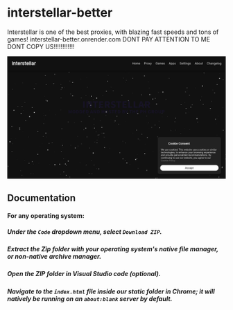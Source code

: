 # interstellar-better
Interstellar is one of the best proxies, with blazing fast speeds and tons of games! interstellar-better.onrender.com
DONT PAY ATTENTION TO ME DONT COPY US!!!!!!!!!!!!

<img src="static/assets/images/readme/image.png">

## Documentation

#### For any operating system:

##### Under the ``` Code ``` dropdown menu, select ``` Download ZIP ```.

##### Extract the Zip folder with your operating system's native file manager, or non-native archive manager.

##### Open the ZIP folder in Visual Studio code (optional).

##### Navigate to the ``` index.html ``` file inside our static folder in Chrome; it will natively be running on an ``` about:blank ``` server by default. 
